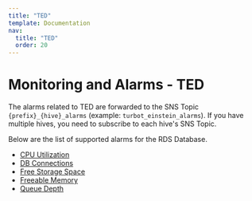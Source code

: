 ```yaml
---
title: "TED"
template: Documentation
nav:
  title: "TED"
  order: 20
---
```


# Monitoring and Alarms - TED

The alarms related to TED are forwarded to the SNS Topic `{prefix}_{hive}_alarms` (example: `turbot_einstein_alarms`).
If you have multiple hives, you need to subscribe to each hive's SNS Topic.

Below are the list of supported alarms for the RDS Database.

* [CPU Utilization](enterprise/FAQ/monitoring-alarms/ted/cpu-utilization)
* [DB Connections](enterprise/FAQ/monitoring-alarms/ted/db-connections)
* [Free Storage Space](enterprise/FAQ/monitoring-alarms/ted/free-storage-space)
* [Freeable Memory](enterprise/FAQ/monitoring-alarms/ted/freeable-memory)
* [Queue Depth](enterprise/FAQ/monitoring-alarms/ted/queue-depth)
